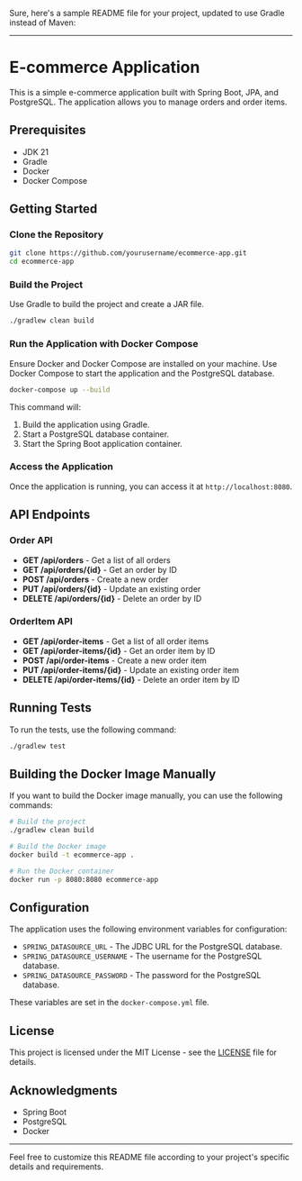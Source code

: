 Sure, here's a sample README file for your project, updated to use Gradle instead of Maven:

---

# E-commerce Application

This is a simple e-commerce application built with Spring Boot, JPA, and PostgreSQL. The application allows you to manage orders and order items.

## Prerequisites

- JDK 21
- Gradle
- Docker
- Docker Compose

## Getting Started

### Clone the Repository

```bash
git clone https://github.com/yourusername/ecommerce-app.git
cd ecommerce-app
```

### Build the Project

Use Gradle to build the project and create a JAR file.

```bash
./gradlew clean build
```

### Run the Application with Docker Compose

Ensure Docker and Docker Compose are installed on your machine. Use Docker Compose to start the application and the PostgreSQL database.

```bash
docker-compose up --build
```

This command will:

1. Build the application using Gradle.
2. Start a PostgreSQL database container.
3. Start the Spring Boot application container.

### Access the Application

Once the application is running, you can access it at `http://localhost:8080`.

## API Endpoints

### Order API

- **GET /api/orders** - Get a list of all orders
- **GET /api/orders/{id}** - Get an order by ID
- **POST /api/orders** - Create a new order
- **PUT /api/orders/{id}** - Update an existing order
- **DELETE /api/orders/{id}** - Delete an order by ID

### OrderItem API

- **GET /api/order-items** - Get a list of all order items
- **GET /api/order-items/{id}** - Get an order item by ID
- **POST /api/order-items** - Create a new order item
- **PUT /api/order-items/{id}** - Update an existing order item
- **DELETE /api/order-items/{id}** - Delete an order item by ID

## Running Tests

To run the tests, use the following command:

```bash
./gradlew test
```

## Building the Docker Image Manually

If you want to build the Docker image manually, you can use the following commands:

```bash
# Build the project
./gradlew clean build

# Build the Docker image
docker build -t ecommerce-app .

# Run the Docker container
docker run -p 8080:8080 ecommerce-app
```

## Configuration

The application uses the following environment variables for configuration:

- `SPRING_DATASOURCE_URL` - The JDBC URL for the PostgreSQL database.
- `SPRING_DATASOURCE_USERNAME` - The username for the PostgreSQL database.
- `SPRING_DATASOURCE_PASSWORD` - The password for the PostgreSQL database.

These variables are set in the `docker-compose.yml` file.

## License

This project is licensed under the MIT License - see the [LICENSE](LICENSE) file for details.

## Acknowledgments

- Spring Boot
- PostgreSQL
- Docker

---

Feel free to customize this README file according to your project's specific details and requirements.